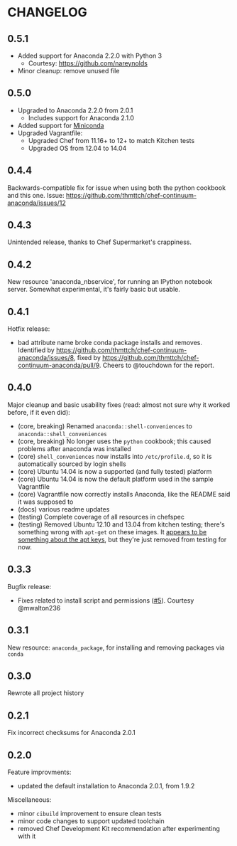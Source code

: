 # CHANGELOG

## 0.5.1

- Added support for Anaconda 2.2.0 with Python 3
  - Courtesy: https://github.com/nareynolds
- Minor cleanup: remove unused file

## 0.5.0

- Upgraded to Anaconda 2.2.0 from 2.0.1
  - Includes support for Anaconda 2.1.0
- Added support for [Miniconda](http://conda.pydata.org/miniconda.html)
- Upgraded Vagrantfile:
  - Upgraded Chef from 11.16+ to 12+ to match Kitchen tests
  - Upgraded OS from 12.04 to 14.04

## 0.4.4

Backwards-compatible fix for issue when using both the python cookbook and this
one. Issue: https://github.com/thmttch/chef-continuum-anaconda/issues/12

## 0.4.3

Unintended release, thanks to Chef Supermarket's crappiness.

## 0.4.2

New resource 'anaconda_nbservice', for running an IPython notebook server.
Somewhat experimental, it's fairly basic but usable.

## 0.4.1

Hotfix release:

- bad attribute name broke conda package installs and removes. Identified by
  https://github.com/thmttch/chef-continuum-anaconda/issues/8, fixed by
  https://github.com/thmttch/chef-continuum-anaconda/pull/9. Cheers to
  @touchdown for the report.

## 0.4.0

Major cleanup and basic usability fixes (read: almost not sure why it worked
before, if it even did):

- (core, breaking) Renamed `anaconda::shell-conveniences` to
  `anaconda::shell_conveniences`
- (core, breaking) No longer uses the `python` cookbook; this caused problems
  after anaconda was installed
- (core) `shell_conveniences` now installs into `/etc/profile.d`, so it is
  automatically sourced by login shells
- (core) Ubuntu 14.04 is now a supported (and fully tested) platform
- (core) Ubuntu 14.04 is now the default platform used in the sample Vagrantfile
- (core) Vagrantfile now correctly installs Anaconda, like the README said it
  was supposed to
- (docs) various readme updates
- (testing) Complete coverage of all resources in chefspec
- (testing) Removed Ubuntu 12.10 and 13.04 from kitchen testing; there's
  something wrong with `apt-get` on these images. It [appears to
  be](http://ubuntuforums.org/showthread.php?t=1542755) [something about the
  apt keys](http://ubuntuforums.org/showthread.php?p=7001019#7001019), but
  they're just removed from testing for now.

## 0.3.3

Bugfix release:

- Fixes related to install script and permissions
  ([#5](https://github.com/thmttch/chef-continuum-anaconda/pull/5)). Courtesy
  @mwalton236

## 0.3.1

New resource: `anaconda_package`, for installing and removing packages via
`conda`

## 0.3.0

Rewrote all project history

## 0.2.1

Fix incorrect checksums for Anaconda 2.0.1

## 0.2.0

Feature improvments:

- updated the default installation to Anaconda 2.0.1, from 1.9.2

Miscellaneous:

- minor `cibuild` improvement to ensure clean tests
- minor code changes to support updated toolchain
- removed Chef Development Kit recommendation after experimenting with it
